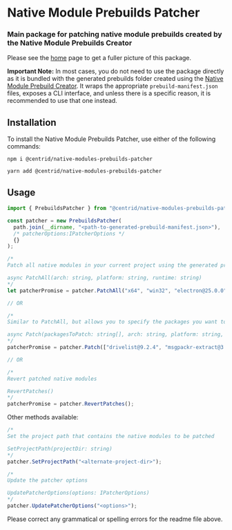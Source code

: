 # Native Module Prebuilds Patcher
### Main package for patching native module prebuilds created by the Native Module Prebuilds Creator

Please see the [home](https://gitlab.com/centridpub/native-module-prebuilds-creator) page to get a fuller picture of this package.

**Important Note:** In most cases, you do not need to use the package directly as it is bundled with the generated prebuilds folder created using the [Native Module Prebuild Creator](https://gitlab.com/centridpub/native-module-prebuilds-creator/-/tree/master/packages/native-modules-prebuilds-creator). It wraps the appropriate `prebuild-manifest.json` files, exposes a CLI interface, and unless there is a specific reason, it is recommended to use that one instead.

## Installation

To install the Native Module Prebuilds Patcher, use either of the following commands:

```shell
npm i @centrid/native-modules-prebuilds-patcher
```
```shell
yarn add @centrid/native-modules-prebuilds-patcher
```

## Usage

```javascript
import { PrebuildsPatcher } from "@centrid/native-modules-prebuilds-patcher";

const patcher = new PrebuildsPatcher(
  path.join(__dirname, "<path-to-generated-prebuild-manifest.json>"), 
  /* patcherOptions:IPatcherOptions */
  {}
);

/*
Patch all native modules in your current project using the generated prebuilds. This will look for all the native modules in your current project, check if applicable prebuilds are available, and patch them as appropriate.

async PatchAll(arch: string, platform: string, runtime: string)
*/
let patcherPromise = patcher.PatchAll("x64", "win32", "electron@25.0.0");

// OR

/*
Similar to PatchAll, but allows you to specify the packages you want to patch.

async Patch(packagesToPatch: string[], arch: string, platform: string, runtime: string)
*/
patcherPromise = patcher.Patch(["drivelist@9.2.4", "msgpackr-extract@3.0.2"], "x64", "win32", "electron@25.0.0");

// OR

/*
Revert patched native modules

RevertPatches()
*/
patcherPromise = patcher.RevertPatches();
```

Other methods available:

```javascript
/*
Set the project path that contains the native modules to be patched

SetProjectPath(projectDir: string)
*/
patcher.SetProjectPath("<alternate-project-dir>");

/*
Update the patcher options

UpdatePatcherOptions(options: IPatcherOptions)
*/
patcher.UpdatePatcherOptions("<options>");
```

Please correct any grammatical or spelling errors for the readme file above.
